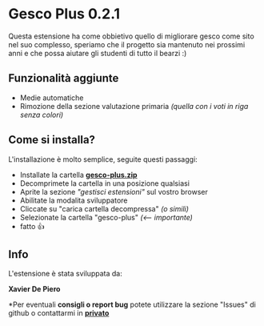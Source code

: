 # Gesco Plus 0.2.1

Questa estensione ha come obbietivo quello di migliorare gesco come sito nel suo complesso, speriamo che il progetto sia mantenuto nei prossimi anni e che possa aiutare gli studenti di tutto il bearzi :)
⠀

## Funzionalità aggiunte
- Medie automatiche
- Rimozione della sezione valutazione primaria *(quella con i voti in riga senza colori)*
⠀

## Come si installa?

L'installazione è molto semplice, seguite questi passaggi:

- Installate la cartella **[gesco-plus.zip](https://github.com/bye-csavier/Gesco-Plus/archive/refs/heads/main.zip "gesco-plus.zip")**
- Decomprimete la cartella in una posizione qualsiasi
- Aprite la sezione *"gestisci estensioni"* sul vostro browser
- Abilitate la modalita sviluppatore
- Cliccate su "carica cartella decompressa" *(o simili)*
- Selezionate la cartella "gesco-plus" *(<-- importante)* 
- fatto 👍
⠀

## Info

L'estensione è stata sviluppata da:

**Xavier De Piero**

*Per eventuali **consigli o report bug** potete utilizzare la sezione "Issues" di github o contattarmi in **[privato](https://www.instagram.com/csavi.er/)**



